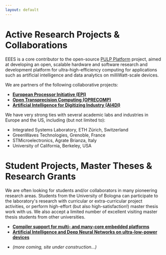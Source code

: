 ```yaml
---
layout: default
---
```


# Active Research Projects & Collaborations

EEES is a core contributor to the open-source [PULP Platform][pulp] project, aimed at developing an open, scalable hardware and software research and development platform for ultra-high-efficiency computing for applications such as artificial intelligence and data analytics on milliWatt-scale devices.

We are partners of the following collaborative projects:

- **[European Processor Initiative (EPI)][epi]**
- **[Open Transprecision Computing (OPRECOMP)][oprecomp]**
- **[Artificial Intelligence for Digitizing Industry (AI4DI)][ai4di]**

We have very strong ties with several academic labs and industries in Europe and the US, including
(but not limited to):
- Integrated Systems Laboratory, ETH Zürich, Switzerland
- GreenWaves Technologies, Grenoble, France
- STMicroelectronics, Agrate Brianza, Italy
- University of California, Berkeley, USA

# Student Projects, Master Theses & Research Grants

We are often looking for students and/or collaborators in many pioneering research areas.
Students from the University of Bologna can participate to the laboratory's research
with curricular or extra-curricular project activities, or perform high-effort (but also high-satisfaction!)
master thesis work with us.
We also accept a limited number of excellent visiting master thesis students from other universities.

- **[Compiler support for multi- and many-core embedded platforms][compilers]**   
- **[Artificial Intelligence and Deep Neural Networks on ultra-low-power devices][ulp-ai]**
<!-- - **[Hardware Acceleration in multi- and many-core System-on-Chips][hwpe]** -->
- *(more coming, site under construction...)*

[pulp]: https://www.pulp-platform.org

[epi]: https://www.european-processor-initiative.eu/
[oprecomp]: http://oprecomp.eu/
[ai4di]: https://ai4di.automotive.oth-aw.de/

[compilers]: /compilers/
[ulp-ai]: /ulp-ai/
<!-- [hwpe]: /hwpe/ -->
